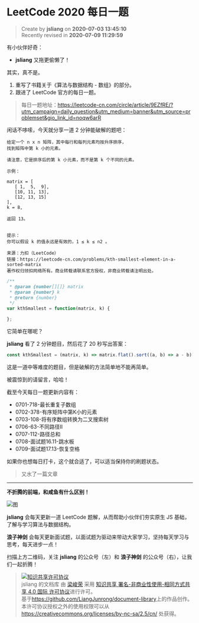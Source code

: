 LeetCode 2020 每日一题
===

> Create by **jsliang** on **2020-07-03 13:45:10**  
> Recently revised in **2020-07-09 11:29:59**  

有小伙伴好奇：

* **jsliang** 又拖更偷懒了！

其实，真不是。

1. 重写了书籍关于《算法与数据结构 - 数组》的部分。
2. 跟进了 LeetCode 官方的每日一题。

> 每日一题地址：https://leetcode-cn.com/circle/article/9EZfRE/?utm_campaign=daily_question&utm_medium=banner&utm_source=problemset&gio_link_id=noqw6arR

闲话不哆嗦，今天就分享一道 2 分钟能破解的题吧：

```
给定一个 n x n 矩阵，其中每行和每列元素均按升序排序，
找到矩阵中第 k 小的元素。

请注意，它是排序后的第 k 小元素，而不是第 k 个不同的元素。

示例：

matrix = [
   [ 1,  5,  9],
   [10, 11, 13],
   [12, 13, 15]
],
k = 8,

返回 13。
 

提示：
你可以假设 k 的值永远是有效的，1 ≤ k ≤ n2 。

来源：力扣（LeetCode）
链接：https://leetcode-cn.com/problems/kth-smallest-element-in-a-sorted-matrix
著作权归领扣网络所有。商业转载请联系官方授权，非商业转载请注明出处。
```

```js
/**
 * @param {number[][]} matrix
 * @param {number} k
 * @return {number}
 */
var kthSmallest = function(matrix, k) {

};
```

它简单在哪呢？

**jsliang** 看了 2 分钟题目，然后花了 20 秒写出答案：

```js
const kthSmallest = (matrix, k) => matrix.flat().sort((a, b) => a - b)[k - 1];
```

这是一道中等难度的题目，但是破解的方法简单地不能再简单。

被震惊到的请留言，哈哈！

截至今天每日一题更新内容有：

* 0701-718-最长重复子数组
* 0702-378-有序矩阵中第K小的元素
* 0703-108-将有序数组转换为二叉搜索树
* 0706-63-不同路径II
* 0707-112-路径总和
* 0708-面试题16.11-跳水板
* 0709-面试题17.13-恢复空格

如果你也想每日打卡，这个就合适了，可以适当保持你的刷题状态。

> 又水了一篇文章

---

**不折腾的前端，和咸鱼有什么区别！**

![图](https://github.com/LiangJunrong/document-library/blob/master/public-repertory/img/z-index-small.png?raw=true)

**jsliang** 会每天更新一道 LeetCode 题解，从而帮助小伙伴们夯实原生 JS 基础，了解与学习算法与数据结构。

**浪子神剑** 会每天更新面试题，以面试题为驱动来带动大家学习，坚持每天学习与思考，每天进步一点！

扫描上方二维码，关注 **jsliang** 的公众号（左）和 **浪子神剑** 的公众号（右），让我们一起折腾！

> <a rel="license" href="http://creativecommons.org/licenses/by-nc-sa/4.0/"><img alt="知识共享许可协议" style="border-width:0" src="https://i.creativecommons.org/l/by-nc-sa/4.0/88x31.png" /></a><br /><span xmlns:dct="http://purl.org/dc/terms/" property="dct:title">jsliang 的文档库</span> 由 <a xmlns:cc="http://creativecommons.org/ns#" href="https://github.com/LiangJunrong/document-library" property="cc:attributionName" rel="cc:attributionURL">梁峻荣</a> 采用 <a rel="license" href="http://creativecommons.org/licenses/by-nc-sa/4.0/">知识共享 署名-非商业性使用-相同方式共享 4.0 国际 许可协议</a>进行许可。<br />基于<a xmlns:dct="http://purl.org/dc/terms/" href="https://github.com/LiangJunrong/document-library" rel="dct:source">https://github.com/LiangJunrong/document-library</a>上的作品创作。<br />本许可协议授权之外的使用权限可以从 <a xmlns:cc="http://creativecommons.org/ns#" href="https://creativecommons.org/licenses/by-nc-sa/2.5/cn/" rel="cc:morePermissions">https://creativecommons.org/licenses/by-nc-sa/2.5/cn/</a> 处获得。